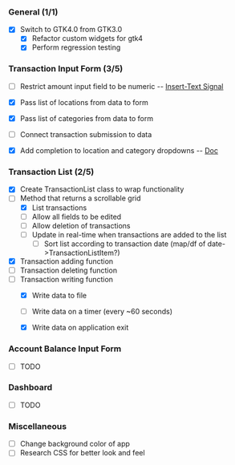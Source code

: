 ### General (1/1)
- [X] Switch to GTK4.0 from GTK3.0
  - [X] Refactor custom widgets for gtk4
  - [X] Perform regression testing

### Transaction Input Form (3/5)
- [ ] Restrict amount input field to be numeric -- [Insert-Text Signal](https://docs.gtk.org/gtk4/signal.Editable.insert-text.html)
- [X] Pass list of locations from data to form
- [X] Pass list of categories from data to form
- [ ] Connect transaction submission to data
- [X] Add completion to location and category dropdowns -- [Doc](https://docs.gtk.org/gtk3/class.EntryCompletion.html)
  

### Transaction List (2/5)
- [X] Create TransactionList class to wrap functionality
- [ ] Method that returns a scrollable grid 
  - [X] List transactions
  - [ ] Allow all fields to be edited
  - [ ] Allow deletion of transactions
  - [ ] Update in real-time when transactions are added to the list
    - [ ] Sort list according to transaction date (map/df of date->TransactionListItem?)
- [X] Transaction adding function
- [ ] Transaction deleting function
- [ ] Transaction writing function
  - [X] Write data to file
  - [ ] Write data on a timer (every ~60 seconds)
  - [X] Write data on application exit
  

### Account Balance Input Form
- [ ] TODO
  

### Dashboard
- [ ] TODO 
  

### Miscellaneous
- [ ] Change background color of app
- [ ] Research CSS for better look and feel